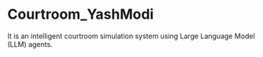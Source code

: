 # Courtroom_YashModi
It is an intelligent courtroom simulation system using Large Language Model (LLM) agents. 
